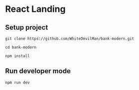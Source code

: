 # React Landing

## Setup project

```
git clone https://github.com/WhiteDevilMan/bank-modern.git

cd bank-modern

npm install
```

## Run developer mode

```
npm run dev
```
